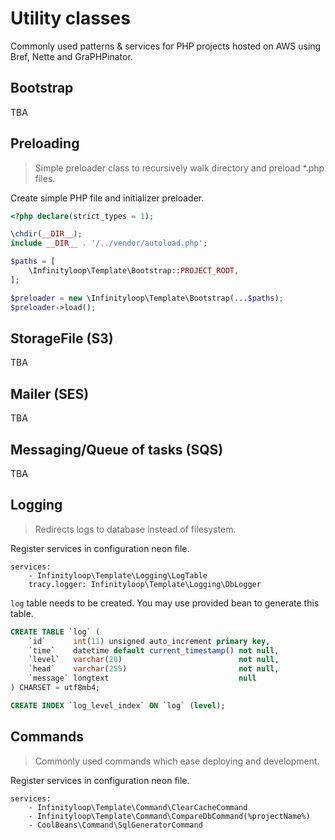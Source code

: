 # Utility classes

Commonly used patterns & services for PHP projects hosted on AWS using Bref, Nette and GraPHPinator.

## Bootstrap

TBA

## Preloading

> Simple preloader class to recursively walk directory and preload *.php files.

Create simple PHP file and initializer preloader.

```php
<?php declare(strict_types = 1);

\chdir(__DIR__);
include __DIR__ . '/../vendor/autoload.php';

$paths = [
    \Infinityloop\Template\Bootstrap::PROJECT_ROOT,
];

$preloader = new \Infinityloop\Template\Bootstrap(...$paths);
$preloader->load();
```

## StorageFile (S3)

TBA

## Mailer (SES)

TBA

## Messaging/Queue of tasks (SQS)

TBA

## Logging

> Redirects logs to database instead of filesystem.

Register services in configuration neon file.

```neon
services:
    - Infinityloop\Template\Logging\LogTable
    tracy.logger: Infinityloop\Template\Logging\DbLogger
```

`log` table needs to be created. You may use provided bean to generate this table.

```sql
CREATE TABLE `log` (
    `id`      int(11) unsigned auto_increment primary key,
    `time`    datetime default current_timestamp() not null,
    `level`   varchar(20)                          not null,
    `head`    varchar(255)                         not null,
    `message` longtext                             null
) CHARSET = utf8mb4;

CREATE INDEX `log_level_index` ON `log` (level);
```

## Commands

> Commonly used commands which ease deploying and development.

Register services in configuration neon file.

```neon
services:
    - Infinityloop\Template\Command\ClearCacheCommand
    - Infinityloop\Template\Command\CompareDbCommand(%projectName%)
    - CoolBeans\Command\SqlGeneratorCommand
```
